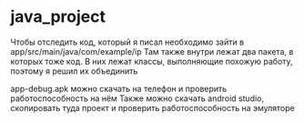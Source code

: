 # java_project

Чтобы отследить код, который я писал необходимо зайти в app/src/main/java/com/example/ip
Там также внутри лежат два пакета, в которых тоже код. В них лежат классы, выполняющие похожую работу, поэтому я решил их объединить

app-debug.apk можно скачать на телефон и проверить работоспособность на нём
Также можно скачать android studio, скопировать туда проект и проверить работоспособность на эмуляторе
